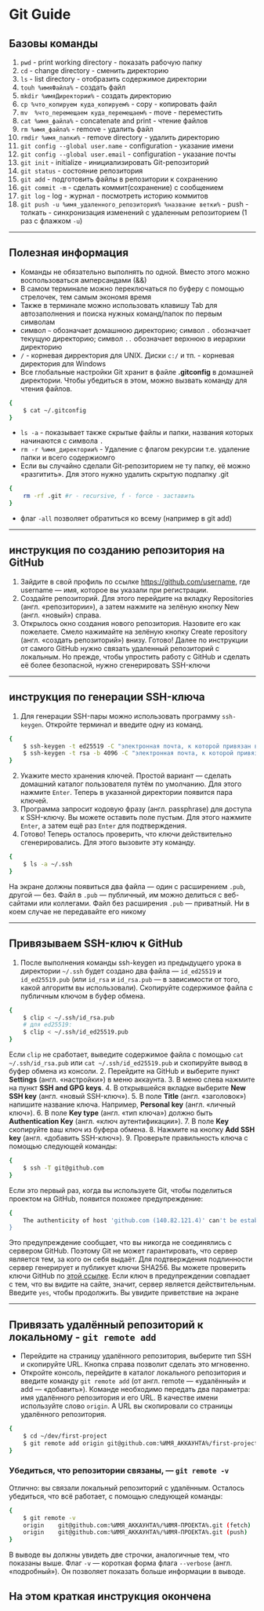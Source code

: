 # Git Guide

## Базовы команды

1. `pwd` - print working directory - показать рабочую папку
2. `cd` - change directory - сменить директорию
3. `ls` - list directory - отобразить содержимое директории
4. `touh %имяФайла%` - создать файл
5. `mkdir %имяДиректории%` - создать директорию
6. `cp %что_копируем куда_копируем%` - copy - копировать файл
7. `mv  %что_перемещаем куда_перемещаем%` - move - переместить
8. `cat %имя_файла%` - concatenate and print - чтение файлов
9. `rm %имя_файла%` - remove - удалить файл
10. `rmdir %имя_папки%` - remove directory - удалить директорию
11. `git config --global user.name` - configuration - указание имени
12. `git config --global user.email` - configuration - указание почты
13. `git init` - initialize - инициализировать Git-репозиторий
14. `git status` - состояние репозитория
15. `git add` - подготовить файлы в репозитории к сохранению
16. `git commit -m` - сделать коммит(сохранение) с сообщением
17. `git log` - log - журнал - посмотреть историю коммитов
18. `git push -u %имя_удаленного_репозитория% %название ветки%` - push - толкать - синхронизация изменений с удаленным репозиторием (1 раз с флажком `-u`)

----

## Полезная информация

- Команды не обязательно выполнять по одной. Вместо этого можно воспользоваться амперсандами (&&)
- В самом терминале можно переключаться по буферу с помощью стрелочек, тем самым экономя время
- Также в терминале можно использовать клавишу Tab для автозаполнения и поиска нужных команд/папок по первым символам
- символ `~` обозначает домашнюю директорию; символ `.` обозначает текущую директорию; символ `..` обозначает верхнюю в иерархии директорию
- `/` - корневая дирректория для UNIX. Диски `с:/` и тп. - корневая директория для Windows
- Все глобальные настройки Git хранит в файле **.gitconfig** в домашней директории. Чтобы убедиться в этом, можно вызвать команду для чтения файлов.

```bash
{
    $ cat ~/.gitconfig
}
```

- `ls -a` - показывает также скрытые файлы и папки, названия которых начинаются с символа `.`
- `rm -r %имя_директории%` - Удаление с флагом рекурсии т.е. удаление папки и всего содержиомго
- Если вы случайно сделали Git-репозиторием не ту папку, её можно «разгитить». Для этого нужно удалить скрытую подпапку .git

```bash
{
    rm -rf .git #r - recursive, f - force - заставить
}
```

- флаг `-all` позволяет обратиться ко всему (например в git add)

----

## инструкция по созданию репозитория на GitHub

1. Зайдите в свой профиль по ссылке <https://github.com/username>, где username — имя, которое вы указали при регистрации.
2. Создайте репозиторий. Для этого перейдите на вкладку Repositories (англ. «репозитории»), а затем нажмите на зелёную кнопку New (англ. «новый») справа.
3. Открылось окно создания нового репозитория. Назовите его как пожелаете. Смело нажимайте на зелёную кнопку Create repository (англ. «создать репозиторий») внизу.
Готово! Далее по инструкции от самого GitHub нужно связать удаленный репозиторий с локальным. Но прежде, чтобы упростить работу с GitHub и сделать её более безопасной, нужно сгенерировать SSH-ключи

----

## инструкция по генерации SSH-ключа

1. Для генерации SSH-пары можно использовать программу `ssh-keygen`. Откройте терминал и введите одну из команд.

```bash
{
    $ ssh-keygen -t ed25519 -C "электронная почта, к которой привязан ваш аккаунт на GitHub"
    $ ssh-keygen -t rsa -b 4096 -C "электронная почта, к которой привязан ваш аккаунт на GitHub" 
}
```

2. Укажите место хранения ключей. Простой вариант — сделать домашний каталог пользователя путём по умолчанию. Для этого нажмите `Enter`. Теперь в указанной директории появится пара ключей.
3. Программа запросит кодовую фразу (англ. passphrase) для доступа к SSH-ключу. Вы можете оставить поле пустым. Для этого нажмите `Enter`, а затем ещё раз `Enter` для подтверждения.
4. Готово! Теперь осталось проверить, что ключи действительно сгенерировались. Для этого вызовите эту команду.

```bash
{
    $ ls -a ~/.ssh
}
```

На экране должны появиться два файла — один с расширением `.pub`, другой — без. Файл в `.pub` — публичный, им можно делиться с веб-сайтами или коллегами. Файл без расширения `.pub` — приватный. Ни в коем случае не передавайте его никому

----

## Привязываем SSH-ключ к GitHub

1. После выполнения команды ssh-keygen из предыдущего урока в директории `~/.ssh` будет создано два файла — `id_ed25519` и `id_ed25519.pub` (или `id_rsa` и `id_rsa.pub` — в зависимости от того, какой алгоритм вы использовали). Скопируйте содержимое файла с публичным ключом в буфер обмена.

```bash
{
    $ clip < ~/.ssh/id_rsa.pub
    # для ed25519:
    $ clip < ~/.ssh/id_ed25519.pub
}
```

Если `clip` не сработает, выведите содержимое файла с помощью `cat ~/.ssh/id_rsa.pub` или `cat ~/.ssh/id_ed25519.pub` и скопируйте вывод в буфер обмена из консоли.
2. Перейдите на GitHub и выберите пункт **Settings** (англ. «настройки») в меню аккаунта.
3. В меню слева нажмите на пункт **SSH and GPG keys**.
4. В открывшейся вкладке выберите **New SSH key** (англ. «новый SSH-ключ»).
5. В поле **Title** (англ. «заголовок») напишите название ключа. Например, **Personal key** (англ. «личный ключ»).
6. В поле **Key type** (англ. «тип ключа») должно быть **Authentication Key** (англ. «ключ аутентификации»).
7. В поле **Key** скопируйте ваш ключ из буфера обмена.
8. Нажмите на кнопку **Add SSH key** (англ. «добавить SSH-ключ»).
9. Проверьте правильность ключа с помощью следующей команды:

```bash
{
    $ ssh -T git@github.com
}
```

Если это первый раз, когда вы используете Git, чтобы поделиться проектом на GitHub, появится похожее предупреждение:

```bash
{
    The authenticity of host 'github.com (140.82.121.4)' can't be established. ED25519 key fingerprint is SHA256:+DiY3wvvV6TuJJhbpZisF/zLDA0zPMSvHdkr4UvCOqU. This key is not known by any other names. Are you sure you want to continue connecting (yes/no/[fingerprint])?
}
```

Это предупреждение сообщает, что вы никогда не соединялись с сервером GitHub. Поэтому Git не может гарантировать, что сервер является тем, за кого он себя выдаёт. Для подтверждения подлинности сервер генерирует и публикует ключи SHA256. Вы можете проверить ключи GitHub по [этой ссылке](https://docs.github.com/en/authentication/keeping-your-account-and-data-secure/githubs-ssh-key-fingerprints). Если ключ в предупреждении совпадает с тем, что вы видите на сайте, значит, сервер является действительным. Введите `yes`, чтобы продолжить. Вы увидите приветствие на экране

----

## Привязать удалённый репозиторий к локальному - `git remote add`

- Перейдите на страницу удалённого репозитория, выберите тип SSH и скопируйте URL. Кнопка справа позволит сделать это мгновенно.
- Откройте консоль, перейдите в каталог локального репозитория и введите команду `git remote add` (от англ. remote — «удалённый» и add — «добавить»). Команде необходимо передать два параметра: имя удалённого репозитория и его URL. В качестве имени используйте слово `origin`. А URL вы скопировали со страницы удалённого репозитория.

```bash
{
    $ cd ~/dev/first-project
    $ git remote add origin git@github.com:%ИМЯ_АККАУНТА%/first-project.git
}
```

### Убедиться, что репозитории связаны, — `git remote -v`

Отлично: вы связали локальный репозиторий с удалённым. Осталось убедиться, что всё работает, с помощью следующей команды:

```bash
{
    $ git remote -v
    origin    git@github.com:%ИМЯ_АККАУНТА%/%ИМЯ-ПРОЕКТА%.git (fetch)
    origin    git@github.com:%ИМЯ_АККАУНТА%/%ИМЯ-ПРОЕКТА%.git (push)
}
```

В выводе вы должны увидеть две строчки, аналогичные тем, что показаны выше.
Флаг `-v` — короткая форма флага `--verbose` (англ. «подробный»). Он позволяет показать больше информации в выводе.

## На этом краткая инструкция окончена
